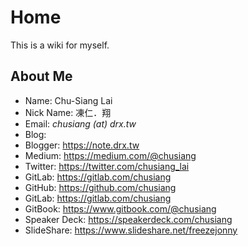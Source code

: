 # Home

This is a wiki for myself.

## About Me

* Name: Chu-Siang Lai
* Nick Name: 凍仁．翔
* Email: *chusiang (at) drx.tw*
* Blog:
 * Blogger: https://note.drx.tw
 * Medium: https://medium.com/@chusiang
* Twitter: https://twitter.com/chusiang_lai
* GitLab: https://gitlab.com/chusiang
* GitHub: https://github.com/chusiang
* GitLab: https://gitlab.com/chusiang
* GitBook: https://www.gitbook.com/@chusiang
* Speaker Deck: https://speakerdeck.com/chusiang
* SlideShare: https://www.slideshare.net/freezejonny
